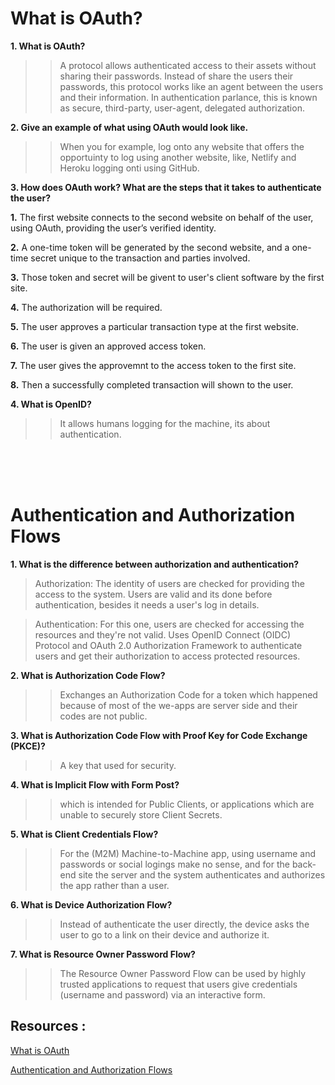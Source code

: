 # What is OAuth?

**1. What is OAuth?**

>> A protocol allows authenticated access to their assets without sharing their passwords. Instead of share the users their passwords, this protocol works like an agent between the users and their information. In authentication parlance, this is known as secure, third-party, user-agent, delegated authorization.

**2. Give an example of what using OAuth would look like.**

>> When you for example, log onto any website that offers the opportuinty to log using another website, like, Netlify and Heroku logging onti using GitHub.

**3. How does OAuth work? What are the steps that it takes to authenticate the user?**

**1.** The first website connects to the second website on behalf of the user, using OAuth, providing the user’s verified identity.

**2.** A one-time token will be generated by the second website, and a one-time secret unique to the transaction and parties involved.

**3.** Those token and secret will be givent to user's client software by the first site.

**4.** The authorization will be required.

**5.** The user approves a particular transaction type at the first website.

**6.** The user is given an approved access token.

**7.** The user gives the approvemnt to the access token to the first site.

**8.**  Then a successfully completed transaction will shown to the user.

**4. What is OpenID?**

>> It allows humans logging for the machine, its about authentication.

<br>
<br>
<br>


# Authentication and Authorization Flows


**1. What is the difference between authorization and authentication?**

> Authorization: The identity of users are checked for providing the access to the system. Users are valid and its done before authentication, besides it needs a user's log in details.

> Authentication: For this one, users are checked for accessing the resources and they're not valid. Uses OpenID Connect (OIDC) Protocol and OAuth 2.0 Authorization Framework to authenticate users and get their authorization to access protected resources.

**2. What is Authorization Code Flow?**

>> Exchanges an Authorization Code for a token which happened because of most of the we-apps are server side and their codes are not public.


**3. What is Authorization Code Flow with Proof Key for Code Exchange (PKCE)?**

>> A key that used for security.

**4. What is Implicit Flow with Form Post?**

>> which is intended for Public Clients, or applications which are unable to securely store Client Secrets.

**5. What is Client Credentials Flow?**

>> For the (M2M) Machine-to-Machine app, using username and passwords or social logings make no sense, and for the back-end site the server and the system authenticates and authorizes the app rather than a user. 

**6. What is Device Authorization Flow?**

>> Instead of authenticate the user directly, the device asks the user to go to a link on their device and authorize it.

**7. What is Resource Owner Password Flow?**

>> The Resource Owner Password Flow can be used by highly trusted applications to request that users give credentials (username and password) via an interactive form. 





## Resources : 

[What is OAuth](https://www.csoonline.com/article/3216404/what-is-oauth-how-the-open-authorization-framework-works.html)

[Authentication and Authorization Flows](https://auth0.com/docs/flows)

